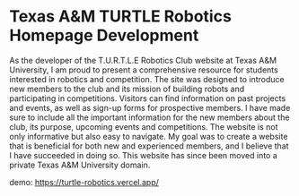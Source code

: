 # Texas A&M TURTLE Robotics Homepage Development

As the developer of the T.U.R.T.L.E Robotics Club website at Texas A&M University, I am proud to present a comprehensive resource for students interested in robotics and competition. The site was designed to introduce new members to the club and its mission of building robots and participating in competitions. Visitors can find information on past projects and events, as well as sign-up forms for prospective members. I have made sure to include all the important information for the new members about the club, its purpose, upcoming events and competitions. The website is not only informative but also easy to navigate. My goal was to create a website that is beneficial for both new and experienced members, and I believe that I have succeeded in doing so. This website has since been moved into a private Texas A&M University domain.

demo: https://turtle-robotics.vercel.app/
